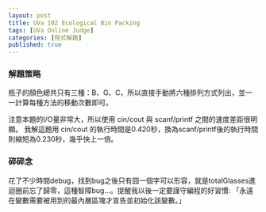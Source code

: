 ```yaml
---
layout: post
title: UVa 102 Ecological Bin Packing
tags: [UVa Online Judge]
categories: [程式解題]
published: true
---
```


### 解題策略

瓶子的顏色總共只有三種：B、G、C，所以直接手動將六種排列方式列出，並一一計算每種方法的移動次數即可。

注意本題的I/O量非常大，所以使用 cin/cout 與 scanf/printf 之間的速度差距很明顯。
我解這題用 cin/cout 的執行時間是0.420秒，換為scanf/printf後的執行時間則縮短為0.230秒，幾乎快上一倍。

### 碎碎念

花了不少時間debug，找到bug之後只有囧一個字可以形容，就是totalGlasses進迴圈前忘了歸零，這種智障bug...。提醒我以後一定要謹守編程的好習慣: 「永遠在變數需要被用到的最內層區塊才宣告並初始化該變數。」

<a class="embed" href="https://api.bitbucket.org/1.0/repositories/chchwy/chchwyacm/src/tip/102.cpp">
</a>